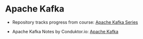 # Apache Kafka

-   Repository tracks progress from course: [Apache Kafka Series](https://www.udemy.com/course/apache-kafka/)

-   Apache Kafka Notes by Conduktor.io: [Apache Kafka](https://www.udemy.com/course/apache-kafka/)
